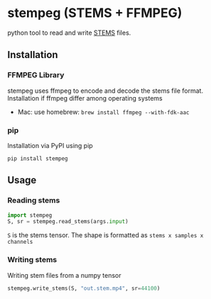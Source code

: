 # stempeg (STEMS + FFMPEG)

python tool to read and write [STEMS](https://www.native-instruments.com/en/specials/stems/) files.

## Installation

### FFMPEG Library

stempeg uses ffmpeg to encode and decode the stems file format. Installation
if ffmpeg differ among operating systems

* Mac: use homebrew: `brew install ffmpeg --with-fdk-aac`

### pip

Installation via PyPI using pip

```
pip install stempeg
```

## Usage

### Reading stems

```python
import stempeg
S, sr = stempeg.read_stems(args.input)
```

`S` is the stems tensor. The shape is formatted as `stems x samples x channels`

### Writing stems

Writing stem files from a numpy tensor

```python
stempeg.write_stems(S, "out.stem.mp4", sr=44100)
```
